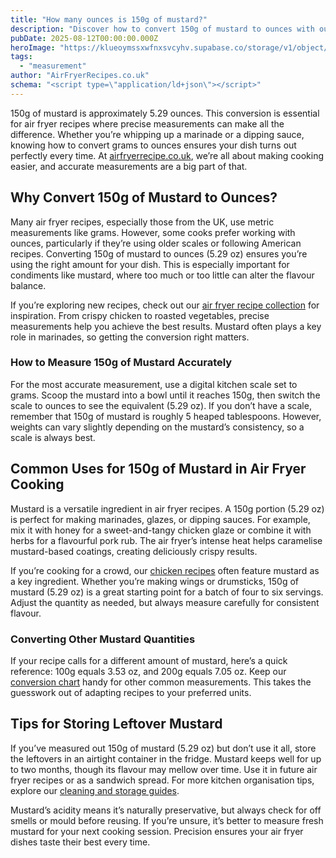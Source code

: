 ```yaml
---
title: "How many ounces is 150g of mustard?"
description: "Discover how to convert 150g of mustard to ounces with our easy guide. Perfect for air fryer recipes and precise cooking measurements."
pubDate: 2025-08-12T00:00:00.000Z
heroImage: "https://klueoymssxwfnxsvcyhv.supabase.co/storage/v1/object/public/md/how-many-ounces-is-150g-of-mustard-f910ac62.webp"
tags:
  - "measurement"
author: "AirFryerRecipes.co.uk"
schema: "<script type=\"application/ld+json\"></script>"
---
```


<p>150g of mustard is approximately 5.29 ounces. This conversion is essential for air fryer recipes where precise measurements can make all the difference. Whether you’re whipping up a marinade or a dipping sauce, knowing how to convert grams to ounces ensures your dish turns out perfectly every time. At <a href=https://www.airfryerrecipe.co.uk/>airfryerrecipe.co.uk</a>, we’re all about making cooking easier, and accurate measurements are a big part of that.</p>

<h2>Why Convert 150g of Mustard to Ounces?</h2>  
<p>Many air fryer recipes, especially those from the UK, use metric measurements like grams. However, some cooks prefer working with ounces, particularly if they’re using older scales or following American recipes. Converting 150g of mustard to ounces (5.29 oz) ensures you’re using the right amount for your dish. This is especially important for condiments like mustard, where too much or too little can alter the flavour balance.</p>  
<p>If you’re exploring new recipes, check out our <a href=https://www.airfryerrecipe.co.uk/recipes>air fryer recipe collection</a> for inspiration. From crispy chicken to roasted vegetables, precise measurements help you achieve the best results. Mustard often plays a key role in marinades, so getting the conversion right matters.</p>  

<h3>How to Measure 150g of Mustard Accurately</h3>  
<p>For the most accurate measurement, use a digital kitchen scale set to grams. Scoop the mustard into a bowl until it reaches 150g, then switch the scale to ounces to see the equivalent (5.29 oz). If you don’t have a scale, remember that 150g of mustard is roughly 5 heaped tablespoons. However, weights can vary slightly depending on the mustard’s consistency, so a scale is always best.</p>  

<h2>Common Uses for 150g of Mustard in Air Fryer Cooking</h2>  
<p>Mustard is a versatile ingredient in air fryer recipes. A 150g portion (5.29 oz) is perfect for making marinades, glazes, or dipping sauces. For example, mix it with honey for a sweet-and-tangy chicken glaze or combine it with herbs for a flavourful pork rub. The air fryer’s intense heat helps caramelise mustard-based coatings, creating deliciously crispy results.</p>  
<p>If you’re cooking for a crowd, our <a href=https://www.airfryerrecipe.co.uk/recipe-category/chicken>chicken recipes</a> often feature mustard as a key ingredient. Whether you’re making wings or drumsticks, 150g of mustard (5.29 oz) is a great starting point for a batch of four to six servings. Adjust the quantity as needed, but always measure carefully for consistent flavour.</p>  

<h3>Converting Other Mustard Quantities</h3>  
<p>If your recipe calls for a different amount of mustard, here’s a quick reference: 100g equals 3.53 oz, and 200g equals 7.05 oz. Keep our <a href=https://www.airfryerrecipe.co.uk/air-fryer-conversion-chart>conversion chart</a> handy for other common measurements. This takes the guesswork out of adapting recipes to your preferred units.</p>  

<h2>Tips for Storing Leftover Mustard</h2>  
<p>If you’ve measured out 150g of mustard (5.29 oz) but don’t use it all, store the leftovers in an airtight container in the fridge. Mustard keeps well for up to two months, though its flavour may mellow over time. Use it in future air fryer recipes or as a sandwich spread. For more kitchen organisation tips, explore our <a href=https://www.airfryerrecipe.co.uk/air-fryer-cleaner>cleaning and storage guides</a>.</p>  
<p>Mustard’s acidity means it’s naturally preservative, but always check for off smells or mould before reusing. If you’re unsure, it’s better to measure fresh mustard for your next cooking session. Precision ensures your air fryer dishes taste their best every time.</p>